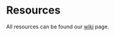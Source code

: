 # Resources
All resources can be found our [wiki](https://github.com/meyermicrobiolab/Lab-Resources/wiki) page.
